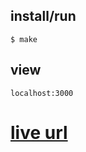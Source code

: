 ## install/run
```
$ make
```
## view
```
localhost:3000
```

[live url](https://limitless-lake-7219.herokuapp.com)
==
